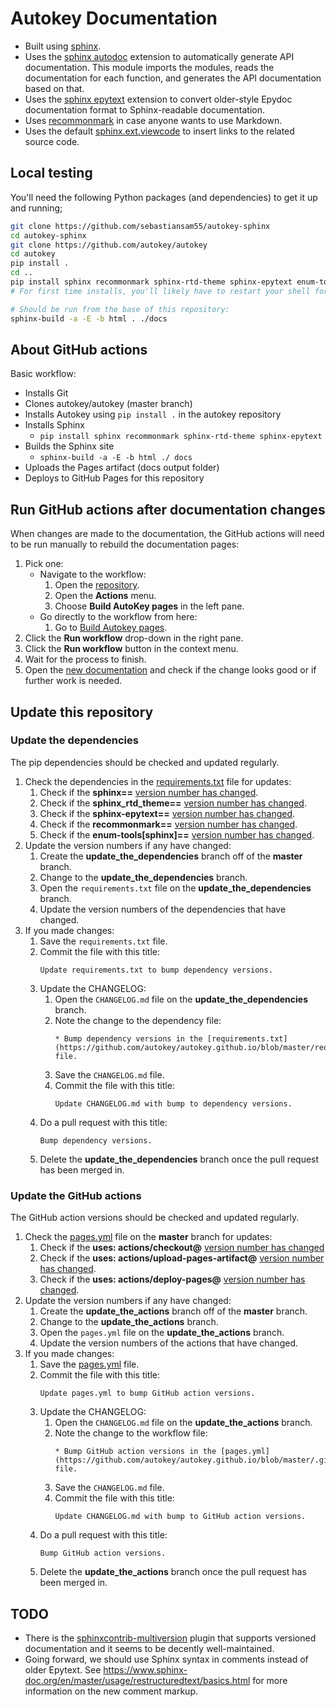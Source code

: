 # Autokey Documentation
* Built using [sphinx](https://github.com/sphinx-doc/sphinx).
* Uses the [sphinx autodoc](https://www.sphinx-doc.org/en/master/usage/extensions/autodoc.html) extension to automatically generate API documentation. This module imports the modules, reads the documentation for each function, and generates the API documentation based on that.
* Uses the [sphinx epytext](https://github.com/jayvdb/sphinx-epytext) extension to convert older-style Epydoc documentation format to Sphinx-readable documentation.
* Uses [recommonmark](https://pypi.org/project/recommonmark/) in case anyone wants to use Markdown.
* Uses the default [sphinx.ext.viewcode](https://www.sphinx-doc.org/en/master/usage/extensions/viewcode.html) to insert links to the related source code.


## Local testing
You'll need the following Python packages (and dependencies) to get it up and running;
```bash
git clone https://github.com/sebastiansam55/autokey-sphinx
cd autokey-sphinx
git clone https://github.com/autokey/autokey
cd autokey
pip install .
cd ..
pip install sphinx recommonmark sphinx-rtd-theme sphinx-epytext enum-tools[sphinx]
# For first time installs, you'll likely have to restart your shell for the sphinx-build command to be found.

# Should be run from the base of this repository:
sphinx-build -a -E -b html . ./docs
```


## About GitHub actions
Basic workflow:
* Installs Git
* Clones autokey/autokey (master branch)
* Installs Autokey using `pip install .` in the autokey repository
* Installs Sphinx
    * `pip install sphinx recommonmark sphinx-rtd-theme sphinx-epytext`
* Builds the Sphinx site
    * `sphinx-build -a -E -b html ./ docs`
* Uploads the Pages artifact (docs output folder)
* Deploys to GitHub Pages for this repository


## Run GitHub actions after documentation changes
When changes are made to the documentation, the GitHub actions will need to be run manually to rebuild the documentation pages:
1. Pick one:
   * Navigate to the workflow:
     1. Open the [repository](https://github.com/autokey/autokey.github.io).
     2. Open the **Actions** menu.
     3. Choose **Build AutoKey pages** in the left pane.
   * Go directly to the workflow from here:
     1. Go to [Build Autokey pages](https://github.com/autokey/autokey.github.io/actions/workflows/pages.yml).
2. Click the **Run workflow** drop-down in the right pane.
3. Click the **Run workflow** button in the context menu.
4. Wait for the process to finish.
5. Open the [new documentation](https://autokey.github.io/index.html) and check if the change looks good or if further work is needed.


## Update this repository
### Update the dependencies
The pip dependencies should be checked and updated regularly.
1. Check the dependencies in the [requirements.txt](https://github.com/autokey/autokey.github.io/blob/master/requirements.txt) file for updates:
   1. Check if the **sphinx==** [version number has changed](https://pypi.org/project/Sphinx/).
   2. Check if the **sphinx_rtd_theme==** [version number has changed](https://pypi.org/project/sphinx-rtd-theme/).
   3. Check if the **sphinx-epytext==** [version number has changed](https://pypi.org/project/sphinx-epytext/).
   4. Check if the **recommonmark==** [version number has changed](https://pypi.org/project/recommonmark/).
   5. Check if the **enum-tools[sphinx]==** [version number has changed](https://pypi.org/project/enum-tools/).
2. Update the version numbers if any have changed:
   1. Create the **update_the_dependencies** branch off of the **master** branch.
   2. Change to the **update_the_dependencies** branch.
   3. Open the `requirements.txt` file on the **update_the_dependencies** branch.
   4. Update the version numbers of the dependencies that have changed.
2. If you made changes:
   1. Save the `requirements.txt` file.
   2. Commit the file with this title:
      ```
      Update requirements.txt to bump dependency versions.
      ```
   3. Update the CHANGELOG:
      1. Open the `CHANGELOG.md` file on the **update_the_dependencies** branch.
      2. ️Note the change to the dependency file:
         ```
         * Bump dependency versions in the [requirements.txt](https://github.com/autokey/autokey.github.io/blob/master/requirements.txt) file.
         ```
      3. ️Save the `CHANGELOG.md` file.
      4. Commit the file with this title:
         ```
         Update CHANGELOG.md with bump to dependency versions.
         ```
   4. ️Do a pull request with this title:
      ```
      Bump dependency versions.
      ```
   5. Delete the **update_the_dependencies** branch once the pull request has been merged in.

### Update the GitHub actions
The GitHub action versions should be checked and updated regularly.
1. Check the [pages.yml](https://github.com/autokey/autokey.github.io/blob/master/.github/workflows/pages.yml) file on the **master** branch for updates:
   1. Check if the **uses: actions/checkout@** [version number has changed](https://github.com/marketplace/actions/checkout)
   2. Check if the **uses: actions/upload-pages-artifact@** [version number has changed](https://github.com/marketplace/actions/upload-github-pages-artifact).
   3. Check if the **uses: actions/deploy-pages@** [version number has changed](https://github.com/marketplace/actions/deploy-github-pages-site).
2. Update the version numbers if any have changed:
   1. Create the **update_the_actions** branch off of the **master** branch.
   2. Change to the **update_the_actions** branch.
   3. Open the `pages.yml` file on the **update_the_actions** branch.
   4. Update the version numbers of the actions that have changed.
3. If you made changes:
   1. Save the [pages.yml](https://github.com/autokey/autokey.github.io/blob/master/.github/workflows/pages.yml) file.
   2. Commit the file with this title:
      ```
      Update pages.yml to bump GitHub action versions.
      ```
   3. Update the CHANGELOG:
      1. Open the `CHANGELOG.md` file on the **update_the_actions** branch.
      2. ️Note the change to the workflow file:
         ```
         * Bump GitHub action versions in the [pages.yml](https://github.com/autokey/autokey.github.io/blob/master/.github/workflows/pages.yml) file.
         ```
      3. ️Save the `CHANGELOG.md` file.
      4. Commit the file with this title:
         ```
         Update CHANGELOG.md with bump to GitHub action versions.
         ```
   4. ️Do a pull request with this title:
      ```
      Bump GitHub action versions.
      ```
   5. Delete the **update_the_actions** branch once the pull request has been merged in.


## TODO
* There is the [sphinxcontrib-multiversion](https://github.com/Holzhaus/sphinx-multiversion) plugin that supports versioned documentation and it seems to be decently well-maintained.
* Going forward, we should use Sphinx syntax in comments instead of older Epytext. See https://www.sphinx-doc.org/en/master/usage/restructuredtext/basics.html for more information on the new comment markup.

